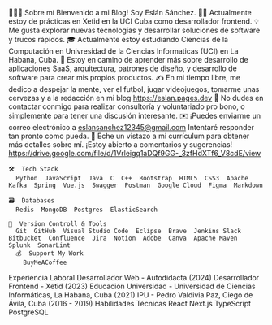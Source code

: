 👨🏻‍💻  Sobre mí
     Bienvenido a mi Blog! Soy Eslán Sánchez.
    👨‍💻 Actualmente estoy de prácticas en Xetid en la UCI Cuba como desarrollador frontend.
    💡 Me gusta explorar nuevas tecnologías y desarrollar soluciones de software y trucos rápidos.
    🎓 Actualmente estoy estudiando Ciencias de la Computación en Univresidad de la Ciencias Informaticas (UCI) en La Habana, Cuba.
    🌱 Estoy en camino de aprender más sobre desarrollo de aplicaciones SaaS, arquitectura, patrones de diseño, y desarrollo de software para crear mis propios productos.
    ✍️ En mi tiempo libre, me dedico a despejar la mente, ver el futbol, jugar videojuegos, tomarme unas cervezas y a la redacción en mi blog https://eslan.pages.dev 
    💬 No dudes en contactar conmigo para realizar consultoría y voluntariado pro bono, o simplemente para tener una discusión interesante.
    ✉️ ¡Puedes enviarme un correo electrónico a eslansanchez12345@gmail.com Intentaré responder tan pronto como pueda.
    📄 Eche un vistazo a mi currículum para obtener más detalles sobre mí. ¡Estoy abierto a comentarios y sugerencias!
        https://drive.google.com/file/d/1Vrleigq1aDQf9GG-_3zfHdXTf6_V8cdE/view

    🛠  Tech Stack
      Python  JavaScript  Java  C  C++  Bootstrap  HTML5  CSS3  Apache Kafka  Spring  Vue.js  Swagger  Postman  Google Cloud  Figma  Markdown 

    🗃  Databases
      Redis  MongoDB  Postgres  ElasticSearch 

    🧰  Version Controll & Tools
      Git  GitHub  Visual Studio Code  Eclipse  Brave  Jenkins Slack  Bitbucket  Confluence  Jira  Notion  Adobe  Canva  Apache Maven  Splunk  SonarLint 
      💰  Support My Work
        BuyMeACoffee


Experiencia Laboral
Desarrollador Web - Autodidacta (2024)
Desarrollador Frontend - Xetid (2023)
Educación
Universidad - Universidad de Ciencias Informáticas, La Habana, Cuba (2021)
IPU - Pedro Valdivia Paz, Ciego de Ávila, Cuba (2016 - 2019)
Habilidades Técnicas
React
Next.js
TypeScript
PostgreSQL
